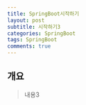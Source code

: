 ```yaml
---
title: SpringBoot시작하기
layout: post
subtitle: 시작하기3
categories: SpringBoot
tags: SpringBoot
comments: true
---
```


## 개요
> 내용3
